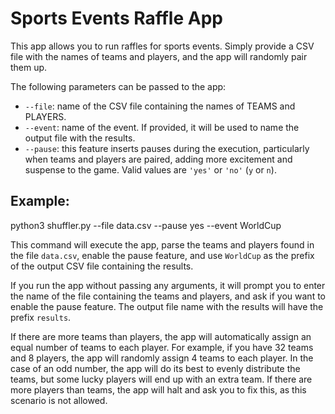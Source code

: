 # Sports Events Raffle App

This app allows you to run raffles for sports events. Simply provide a CSV file with the names of teams and players, and the app will randomly pair them up.

The following parameters can be passed to the app:

- `--file`: name of the CSV file containing the names of TEAMS and PLAYERS.
- `--event`: name of the event. If provided, it will be used to name the output file with the results.
- `--pause`: this feature inserts pauses during the execution, particularly when teams and players are paired, adding more excitement and suspense to the game. Valid values are `'yes'` or `'no'` (`y` or `n`).

## Example:

python3 shuffler.py --file data.csv --pause yes --event WorldCup

This command will execute the app, parse the teams and players found in the file `data.csv`, enable the pause feature, and use `WorldCup` as the prefix of the output CSV file containing the results.

If you run the app without passing any arguments, it will prompt you to enter the name of the file containing the teams and players, and ask if you want to enable the pause feature. The output file name with the results will have the prefix `results`.

If there are more teams than players, the app will automatically assign an equal number of teams to each player. For example, if you have 32 teams and 8 players, the app will randomly assign 4 teams to each player. In the case of an odd number, the app will do its best to evenly distribute the teams, but some lucky players will end up with an extra team. If there are more players than teams, the app will halt and ask you to fix this, as this scenario is not allowed.
